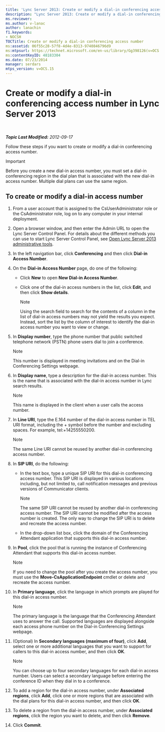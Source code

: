 ```yaml
---
title: 'Lync Server 2013: Create or modify a dial-in conferencing access number'
description: "Lync Server 2013: Create or modify a dial-in conferencing access number."
ms.reviewer: 
ms.author: v-lanac
author: lanachin
f1.keywords:
- NOCSH
TOCTitle: Create or modify a dial-in conferencing access number
ms:assetid: 06f55c28-57f8-4d4e-8313-9740846796d9
ms:mtpsurl: https://technet.microsoft.com/en-us/library/Gg398126(v=OCS.15)
ms:contentKeyID: 48183304
ms.date: 07/23/2014
manager: serdars
mtps_version: v=OCS.15
---
```


# Create or modify a dial-in conferencing access number in Lync Server 2013

<div data-xmlns="http://www.w3.org/1999/xhtml">

<div class="topic" data-xmlns="http://www.w3.org/1999/xhtml" data-msxsl="urn:schemas-microsoft-com:xslt" data-cs="https://msdn.microsoft.com/">

<div data-asp="https://msdn2.microsoft.com/asp">



</div>

<div id="mainSection">

<div id="mainBody">

<span> </span>

_**Topic Last Modified:** 2012-09-17_

Follow these steps if you want to create or modify a dial-in conferencing access number.

<div>


> [!IMPORTANT]  
> Before you create a new dial-in access number, you must set a dial-in conferencing region in the dial plan that is associated with the new dial-in access number. Multiple dial plans can use the same region.



</div>

<div>

## To create or modify a dial-in access number

1.  From a user account that is assigned to the CsUserAdministrator role or the CsAdministrator role, log on to any computer in your internal deployment.

2.  Open a browser window, and then enter the Admin URL to open the Lync Server Control Panel. For details about the different methods you can use to start Lync Server Control Panel, see [Open Lync Server 2013 administrative tools](lync-server-2013-open-lync-server-administrative-tools.md).

3.  In the left navigation bar, click **Conferencing** and then click **Dial-in Access Number**.

4.  On the **Dial-in Access Number** page, do one of the following:
    
      - Click **New** to open **New Dial-in Access Number**.
    
      - Click one of the dial-in access numbers in the list, click **Edit**, and then click **Show details**.
        
        <div>
        

        > [!NOTE]  
        > Using the search field to search for the contents of a column in the list of dial-in access numbers may not yield the results you expect. Instead, sort the list by the column of interest to identify the dial-in access number you want to view or change.

        
        </div>

5.  In **Display number**, type the phone number that public switched telephone network (PSTN) phone users dial to join a conference.
    
    <div>
    

    > [!NOTE]  
    > This number is displayed in meeting invitations and on the Dial-in Conferencing Settings webpage.

    
    </div>

6.  In **Display name**, type a description for the dial-in access number. This is the name that is associated with the dial-in access number in Lync search results.
    
    <div>
    

    > [!NOTE]  
    > This name is displayed in the client when a user calls the access number.

    
    </div>

7.  In **Line URI**, type the E.164 number of the dial-in access number in TEL URI format, including the + symbol before the number and excluding spaces. For example, tel:+14255550200.
    
    <div>
    

    > [!NOTE]  
    > The same Line URI cannot be reused by another dial-in conferencing access number.

    
    </div>

8.  In **SIP URI**, do the following:
    
      - In the text box, type a unique SIP URI for this dial-in conferencing access number. This SIP URI is displayed in various locations including, but not limited to, call notification messages and previous versions of Communicator clients.
        
        <div>
        

        > [!NOTE]  
        > The same SIP URI cannot be reused by another dial-in conferencing access number. The SIP URI cannot be modified after the access number is created. The only way to change the SIP URI is to delete and recreate the access number.

        
        </div>
    
      - In the drop-down list box, click the domain of the Conferencing Attendant application that supports this dial-in access number.

9.  In **Pool**, click the pool that is running the instance of Conferencing Attendant that supports this dial-in access number.
    
    <div>
    

    > [!NOTE]  
    > If you need to change the pool after you create the access number, you must use the <STRONG>Move-CsApplicationEndpoint</STRONG> cmdlet or delete and recreate the access number.

    
    </div>

10. In **Primary language**, click the language in which prompts are played for this dial-in access number.
    
    <div>
    

    > [!NOTE]  
    > The primary language is the language that the Conferencing Attendant uses to answer the call. Supported languages are displayed alongside each access phone number on the Dial-in Conferencing Settings webpage.

    
    </div>

11. (Optional) In **Secondary languages (maximum of four)**, click **Add**, select one or more additional languages that you want to support for callers to this dial-in access number, and then click **OK**.
    
    <div>
    

    > [!NOTE]  
    > You can choose up to four secondary languages for each dial-in access number. Users can select a secondary language before entering the conference ID when they dial in to a conference.

    
    </div>

12. To add a region for the dial-in access number, under **Associated regions**, click **Add**, click one or more regions that are associated with the dial plans for this dial-in access number, and then click **OK**.

13. To delete a region from the dial-in access number, under **Associated regions**, click the region you want to delete, and then click **Remove**.

14. Click **Commit**.

</div>

</div>

<span> </span>

</div>

</div>

</div>

